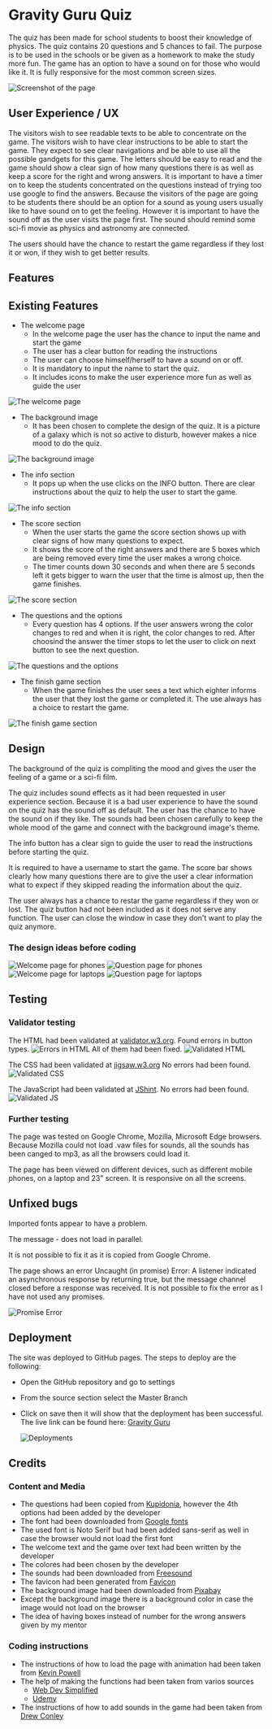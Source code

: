 # Gravity Guru Quiz

The quiz has been made for school students to boost their knowledge of physics. The quiz contains 20 questions and 5 chances to fail. The purpose is to be used in the schools or be given as a homework to make the study more fun. The game has an option to have a sound on for those who would like it. It is fully responsive for the most common screen sizes.

![Screenshot of the page](media/responsive.png)

## User Experience / UX

The visitors wish to see readable texts to be able to concentrate on the game.
The visitors wish to have clear instructions to be able to start the game. They expect to see clear navigations and be able to use all the possible gandgets for this game. The letters should be easy to read and the game should show a clear sign of how many questions there is as well as keep a score for the right and wrong answers.
It is important to have a timer on to keep the students concentrated on the questions instead of trying too use google to find the answers.
Because the visitors of the page are going to be students there should be an option for a sound as young users usually like to have sound on to get the feeling. However it is important to have the sound off as the user visits the page first. The sound should remind some sci-fi movie as physics and astronomy are connected.

The users should have the chance to restart the game regardless if they lost it or won, if they wish to get better results.

## Features

## Existing Features

- The welcome page
  - In the welcome page the user has the chance to input the name and start the game
  - The user has a clear button for reading the instructions
  - The user can choose himself/herself to have a sound on or off.
  - It is mandatory to input the name to start the quiz.
  - It includes icons to make the user experience more fun as well as guide the user

![The welcome page](media/welcome-page.png)

- The background image
  - It has been chosen to complete the design of the quiz. It is a picture of a galaxy which is not so active to disturb, however makes a nice mood to do the quiz.

![The background image](media/background.jpg)

- The info section
  - It pops up when the use clicks on the INFO button. There are clear instructions about the quiz to help the user to start the game.

![The info section](media/info-section.png)

- The score section
  - When the user starts the game the score section shows up with clear signs of how many questions to expect.
  - It shows the score of the right answers and there are 5 boxes which are being removed every time the user makes a wrong choice.
  - The timer counts down 30 seconds and when there are 5 seconds left it gets bigger to warn the user that the time is almost up, then the game finishes.

![The score section](media/score-holder.png)

- The questions and the options
  - Every question has 4 options. If the user answers wrong the color changes to red and when it is right, the color changes to red. After choosind the answer the timer stops to let the user to click on next button to see the next question.

![The questions and the options](media/questions-section.png)

- The finish game section
  - When the game finishes the user sees a text which eighter informs the user that they lost the game or completed it. The use always has a choice to restart the game.

![The finish game section](media/game-over-section.png)

## Design

The background of the quiz is compliting the mood and gives the user the feeling of a game or a sci-fi film.

The quiz includes sound effects as it had been requested in user experience section. Because it is a bad user experience to have the sound on the quiz has the sound off as default. The user has the chance to have the sound on if they like. The sounds had been chosen carefully to keep the whole mood of the game and connect with the background image's theme.

The info button has a clear sign to guide the user to read the instructions before starting the quiz.

It is required to have a username to start the game.
The score bar shows clearly how many questions there are to give the user a clear information what to expect if they skipped reading the information about the quiz.

The user always has a chance to restar the game regardless if they won or lost. The quiz button had not been included as it does not serve any function. The user can close the window in case they don't want to play the quiz anymore.

### The design ideas before coding

![Welcome page for phones](media/design-idea1.png)
![Question page for phones](media/design-idea2.png)
![Welcome page for laptops](media/design-idea3.png)
![Question page for laptops](media/design-idea4.png)

## Testing

### Validator testing

The HTML had been validated at [validator.w3.org](https://validator.w3.org/nu/#textarea).
Found errors in button types.
![Errors in HTML](media/validating-html.png)
All of them had been fixed.
![Validated HTML](media/validated-html.png)

The CSS had been validated at [jigsaw.w3.org](https://jigsaw.w3.org/css-validator/validator.html.en)
No errors had been found.
![Validated CSS](media/validated-css.png)

The JavaScript had been validated at [JShint](https://jshint.com/).
No errors had been found.
![Validated JS](media/validated-js.png)

### Further testing

The page was tested on Google Chrome, Mozilla, Microsoft Edge browsers. Because Mozilla could not load .vaw files for sounds, all the sounds has been canged to mp3, as all the browsers could load it.

The page has been viewed on different devices, such as different mobile phones, on a laptop and 23" screen. It is responsive on all the screens.

## Unfixed bugs

Imported fonts appear to have a problem.

The message - does not load in parallel.

It is not possible to fix it as it is copied from Google Chrome.

The page shows an error Uncaught (in promise) Error: A listener indicated an asynchronous response by returning true, but the message channel closed before a response was received. It is not possible to fix the error as I have not used any promises.

![Promise Error](media/unfixed-bug.png)

## Deployment

The site was deployed to GitHub pages. The steps to deploy are the following:

- Open the GitHub repository and go to settings
- From the source section select the Master Branch
- Click on save then it will show that the deployment has been successful.
  The live link can be found here: [Gravity Guru](https://asyaharoyan.github.io/gravity-guru-quiz/)

  ![Deployments](media/deployments.png)

## Credits

### Content and Media

- The questions had been copied from [Kupidonia](https://kupidonia.com/quiz-answers/physics-quiz-for-high-school-students), however the 4th options had been added by the developer
- The font had been downloaded from [Google fonts](https://fonts.google.com/?preview.text=Quiz%20Game&preview.size=35&preview.text_type=custom&query=Noto+Serif)
- The used font is Noto Serif but had been added sans-serif as well in case the browser would not load the first font
- The welcome text and the game over text had been written by the developer
- The colores had been chosen by the developer
- The sounds had been downloaded from [Freesound](https://freesound.org/people/Romariogrande/sounds/396231/)
- The favicon had been generated from [Favicon](https://favicon.io/)
- The background image had been downloaded from [Pixabay](https://pixabay.com/photos/cosmos-milky-way-night-sky-stars-1853491/)
- Except the background image there is a background color in case the image would not load on the browser
- The idea of having boxes instead of number for the wrong answers given by my mentor

### Coding instructions

- The instructions of how to load the page with animation had been taken from [Kevin Powell](https://www.youtube.com/watch?v=4prVdA7_6u0&t=347s)
- The help of making the functions had been taken from varios sources
  - [Web Dev Simplified](https://www.youtube.com/watch?v=riDzcEQbX6k)
  - [Udemy](https://www.udemy.com/course/javascript-the-complete-guide-2020-beginner-advanced/)
- The instructions of how to add sounds in the game had been taken from [Drew Conley](https://www.youtube.com/watch?v=hn7MhPt24L4)
